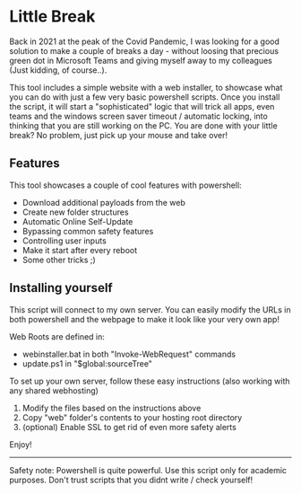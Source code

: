 # Little Break

Back in 2021 at the peak of the Covid Pandemic, I was looking for a good solution to make a couple of breaks a day - without loosing that precious green dot in Microsoft Teams and giving myself away to my colleagues (Just kidding, of course..).

This tool includes a simple website with a web installer, to showcase what you can do with just a few very basic powershell scripts. Once you install the script, it will start a "sophisticated" logic that will trick all apps, even teams and the windows screen saver timeout / automatic locking, into thinking that you are still working on the PC. You are done with your little break? No problem, just pick up your mouse and take over!

## Features

This tool showcases a couple of cool features with powershell:

- Download additional payloads from the web
- Create new folder structures
- Automatic Online Self-Update
- Bypassing common safety features
- Controlling user inputs
- Make it start after every reboot
- Some other tricks ;)

## Installing yourself

This script will connect to my own server. You can easily modify the URLs in both powershell and the webpage to make it look like your very own app!

Web Roots are defined in:
- webinstaller.bat in both "Invoke-WebRequest" commands
- update.ps1 in "$global:sourceTree"

To set up your own server, follow these easy instructions (also working with any shared webhosting)
1. Modify the files based on the instructions above
2. Copy "web" folder's contents to your hosting root directory
3. (optional) Enable SSL to get rid of even more safety alerts

Enjoy!

<hr>
Safety note: Powershell is quite powerful. Use this script only for academic purposes. Don't trust scripts that you didnt write / check yourself!